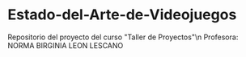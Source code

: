 # Estado-del-Arte-de-Videojuegos
Repositorio del proyecto del curso "Taller de Proyectos"\n
Profesora: NORMA BIRGINIA LEON LESCANO
